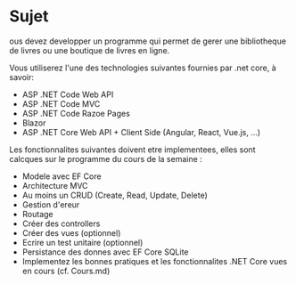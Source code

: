 # Sujet
ous devez developper un programme qui permet de gerer une bibliotheque de livres ou une boutique de livres en ligne.

Vous utiliserez l'une des technologies suivantes fournies par .net core, à savoir:
- ASP .NET Code Web API
- ASP .NET Code MVC
- ASP .NET Code Razoe Pages
- Blazor
- ASP .NET Core Web API + Client Side (Angular, React, Vue.js, ...)

Les fonctionnalites suivantes doivent etre implementees, elles sont calcques sur le programme du cours de la semaine :
- Modele avec EF Core
- Architecture MVC
- Au moins un CRUD (Create, Read, Update, Delete)
- Gestion d'ereur
- Routage
- Créer des controllers
- Créer des vues (optionnel)
- Ecrire un test unitaire (optionnel)
- Persistance des donnes avec EF Core SQLite
- Implementez les bonnes pratiques et les fonctionnalites .NET Core vues en cours (cf. Cours.md)